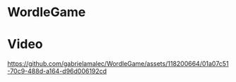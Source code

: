 # WordleGame

# Video

https://github.com/gabrielamalec/WordleGame/assets/118200664/01a07c51-70c9-488d-a164-d96d006192cd

